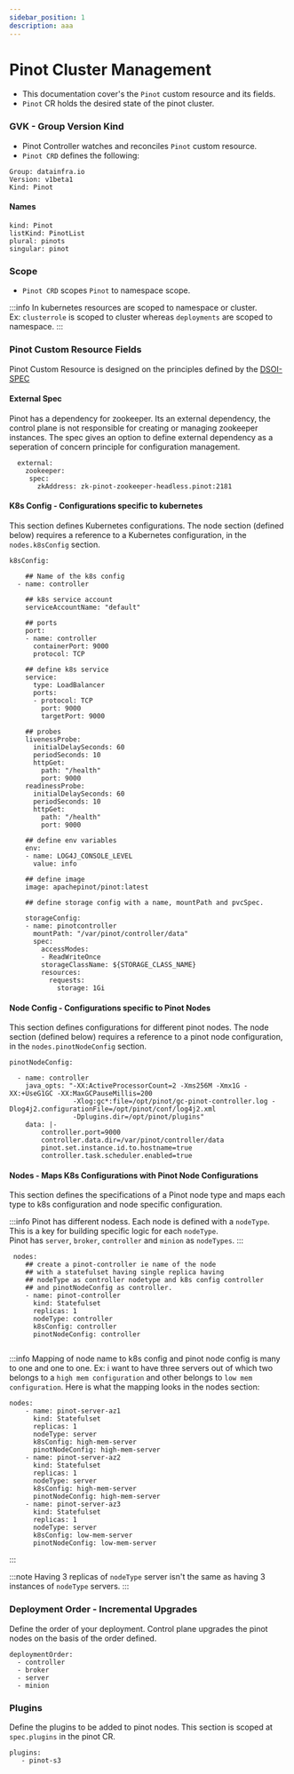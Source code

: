 ```yaml
---
sidebar_position: 1
description: aaa
---
```


# Pinot Cluster Management

- This documentation cover's the ```Pinot``` custom resource and its fields.
- ```Pinot``` CR holds the desired state of the pinot cluster.

### GVK - Group Version Kind

- Pinot Controller watches and reconciles ```Pinot``` custom resource. 
- ```Pinot CRD``` defines the following:

```
Group: datainfra.io
Version: v1beta1
Kind: Pinot
```

#### Names

```
kind: Pinot
listKind: PinotList
plural: pinots
singular: pinot
```

### Scope

- ```Pinot CRD``` scopes ```Pinot``` to namespace scope.

:::info
In kubernetes resources are scoped to namespace or cluster.         
Ex: ```clusterrole``` is scoped to cluster whereas ```deployments``` are scoped to namespace.
:::

### Pinot Custom Resource Fields

Pinot Custom Resource is designed on the principles defined by the [DSOI-SPEC](../../3.distributed-systems-operator-interface/documentation/introduction.md)


#### External Spec
Pinot has a dependency for zookeeper. Its an external dependency, the control plane is not
responsible for creating or managing zookeeper instances. The spec gives an option to define 
external dependency as a seperation of concern principle for configuration management.

```
  external:
    zookeeper:
     spec:
       zkAddress: zk-pinot-zookeeper-headless.pinot:2181
```

#### K8s Config - Configurations specific to kubernetes

This section defines Kubernetes configurations. The node section (defined below) requires a reference to a Kubernetes configuration, in the ```nodes.k8sConfig``` section.

```
k8sConfig:
  
    ## Name of the k8s config
  - name: controller

    ## k8s service account
    serviceAccountName: "default"

    ## ports
    port:
    - name: controller 
      containerPort: 9000
      protocol: TCP
    
    ## define k8s service 
    service:
      type: LoadBalancer
      ports:
      - protocol: TCP
        port: 9000
        targetPort: 9000

    ## probes
    livenessProbe:
      initialDelaySeconds: 60
      periodSeconds: 10
      httpGet:
        path: "/health"
        port: 9000
    readinessProbe:
      initialDelaySeconds: 60
      periodSeconds: 10
      httpGet:
        path: "/health"
        port: 9000

    ## define env variables
    env:
    - name: LOG4J_CONSOLE_LEVEL
      value: info
    
    ## define image
    image: apachepinot/pinot:latest

    ## define storage config with a name, mountPath and pvcSpec.

    storageConfig:
    - name: pinotcontroller
      mountPath: "/var/pinot/controller/data"
      spec:
        accessModes:
        - ReadWriteOnce
        storageClassName: ${STORAGE_CLASS_NAME}
        resources:
          requests:
            storage: 1Gi
```

#### Node Config - Configurations specific to Pinot Nodes

This section defines configurations for different pinot nodes. The node section (defined below) requires a reference to a pinot node configuration, in the ```nodes.pinotNodeConfig``` section.

```
pinotNodeConfig:

  - name: controller
    java_opts: "-XX:ActiveProcessorCount=2 -Xms256M -Xmx1G -XX:+UseG1GC -XX:MaxGCPauseMillis=200
                -Xlog:gc*:file=/opt/pinot/gc-pinot-controller.log -Dlog4j2.configurationFile=/opt/pinot/conf/log4j2.xml
                -Dplugins.dir=/opt/pinot/plugins"
    data: |-
        controller.port=9000
        controller.data.dir=/var/pinot/controller/data 
        pinot.set.instance.id.to.hostname=true
        controller.task.scheduler.enabled=true
```

#### Nodes - Maps K8s Configurations with Pinot Node Configurations

This section defines the specifications of a Pinot node type and maps each type to k8s configuration and node specific configuration.

:::info
Pinot has different nodess. Each node is defined with a ```nodeType```.           
This is a key for building specific logic for each ```nodeType```.              
Pinot has ```server```, ```broker```, ```controller``` and ```minion``` as ```nodeTypes```.
:::

```
 nodes:
    ## create a pinot-controller ie name of the node 
    ## with a statefulset having single replica having
    ## nodeType as controller nodetype and k8s config controller
    ## and pinotNodeConfig as controller.
    - name: pinot-controller
      kind: Statefulset
      replicas: 1
      nodeType: controller
      k8sConfig: controller
      pinotNodeConfig: controller
    
```

:::info
Mapping of node name to k8s config and pinot node config is many to one and one to one.
Ex: i want to have three servers out of which two belongs to a ```high mem configuration``` and other belongs to ```low mem configuration```. Here is what the mapping looks in the nodes section:

```
nodes:
    - name: pinot-server-az1
      kind: Statefulset
      replicas: 1
      nodeType: server
      k8sConfig: high-mem-server
      pinotNodeConfig: high-mem-server
    - name: pinot-server-az2
      kind: Statefulset
      replicas: 1
      nodeType: server
      k8sConfig: high-mem-server
      pinotNodeConfig: high-mem-server
    - name: pinot-server-az3
      kind: Statefulset
      replicas: 1
      nodeType: server
      k8sConfig: low-mem-server
      pinotNodeConfig: low-mem-server
```
:::

:::note
Having 3 replicas of ```nodeType``` server isn't the same as having 3 instances of ```nodeType``` servers.
:::

### Deployment Order - Incremental Upgrades
Define the order of your deployment. Control plane upgrades the pinot nodes on the basis of the 
order defined.
```
deploymentOrder:
  - controller
  - broker
  - server
  - minion
```

### Plugins
Define the plugins to be added to pinot nodes. This section is scoped at ```spec.plugins``` in the pinot CR.

```
plugins:
   - pinot-s3
```
